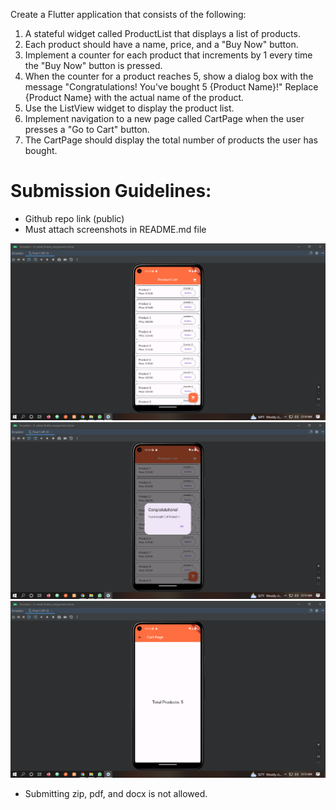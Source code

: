 Create a Flutter application that consists of the following:

1. A stateful widget called ProductList that displays a list of products.
2. Each product should have a name, price, and a "Buy Now" button.
3. Implement a counter for each product that increments by 1 every time the "Buy Now" button is pressed.
4. When the counter for a product reaches 5, show a dialog box with the message "Congratulations!
You've bought 5 {Product Name}!" Replace {Product Name} with the actual name of the product.
5. Use the ListView widget to display the product list.
6. Implement navigation to a new page called CartPage when the user presses a "Go to Cart" button.
7. The CartPage should display the total number of products the user has bought.

# Submission Guidelines:
- Github repo link (public)
- Must attach screenshots in README.md file

![img.png](img.png)
![img_1.png](img_1.png)
![img_2.png](img_2.png)

- Submitting zip, pdf, and docx is not allowed.